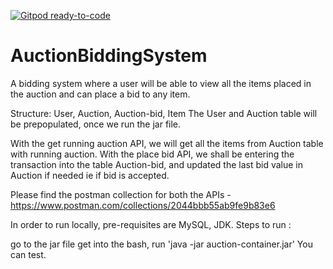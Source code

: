[![Gitpod ready-to-code](https://img.shields.io/badge/Gitpod-ready--to--code-blue?logo=gitpod)](https://gitpod.io/#https://github.com/RehmanaliMomin/AuctionBiddingSystem)

# AuctionBiddingSystem

A bidding system where a user will be able to view all the items placed in the auction and can place a bid to any item.

Structure: User, Auction, Auction-bid, Item The User and Auction table will be prepopulated, once we run the jar file.

With the get running auction API, we will get all the items from Auction table with running auction. With the place bid API, we shall be entering the transaction into the table Auction-bid, and updated the last bid value in Auction if needed ie if bid is accepted.

Please find the postman collection for both the APIs - https://www.postman.com/collections/2044bbb55ab9fe9b83e6

In order to run locally, pre-requisites are MySQL, JDK. Steps to run :

go to the jar file
get into the bash, run 'java -jar auction-container.jar'
You can test.
